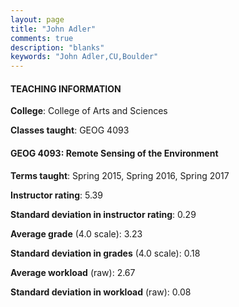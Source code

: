 ```yaml
---
layout: page
title: "John Adler" 
comments: true
description: "blanks"
keywords: "John Adler,CU,Boulder"
---
```

<head>
<script src="https://ajax.googleapis.com/ajax/libs/jquery/2.1.3/jquery.min.js"></script>
<script src="https://dl.dropboxusercontent.com/s/pc42nxpaw1ea4o9/highcharts.js?dl=0"></script>
<!-- <script src="../assets/js/highcharts.js"></script> -->
<style type="text/css">@font-face {
	font-family: "Bebas Neue";
	src: url(https://www.filehosting.org/file/details/544349/BebasNeue Regular.otf) format("opentype");
	}
	h1.Bebas { 
		font-family: "Bebas Neue", Verdana, Tahoma;
	}
</style>
</head>
	   
#### TEACHING INFORMATION

**College**: College of Arts and Sciences

**Classes taught**: GEOG 4093

#### GEOG 4093: Remote Sensing of the Environment

**Terms taught**: Spring 2015, Spring 2016, Spring 2017

**Instructor rating**: 5.39

**Standard deviation in instructor rating**: 0.29

**Average grade** (4.0 scale): 3.23

**Standard deviation in grades** (4.0 scale): 0.18

**Average workload** (raw): 2.67

**Standard deviation in workload** (raw): 0.08

